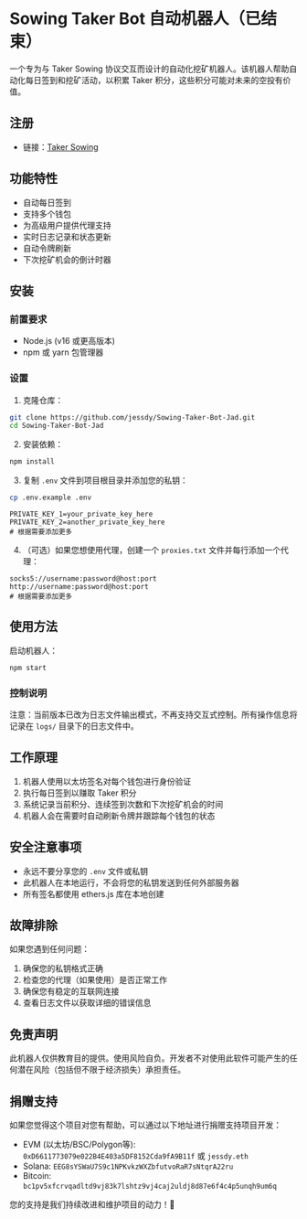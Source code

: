 # Sowing Taker Bot 自动机器人（已结束）

一个专为与 Taker Sowing 协议交互而设计的自动化挖矿机器人。该机器人帮助自动化每日签到和挖矿活动，以积累 Taker 积分，这些积分可能对未来的空投有价值。

## 注册

- 链接：[Taker Sowing](https://sowing.taker.xyz)

## 功能特性

- 自动每日签到
- 支持多个钱包
- 为高级用户提供代理支持
- 实时日志记录和状态更新
- 自动令牌刷新
- 下次挖矿机会的倒计时器

## 安装

### 前置要求

- Node.js (v16 或更高版本)
- npm 或 yarn 包管理器

### 设置

1. 克隆仓库：

```bash
git clone https://github.com/jessdy/Sowing-Taker-Bot-Jad.git
cd Sowing-Taker-Bot-Jad
```

2. 安装依赖：

```bash
npm install
```

3. 复制 `.env` 文件到项目根目录并添加您的私钥：

```bash
cp .env.example .env
```
```
PRIVATE_KEY_1=your_private_key_here
PRIVATE_KEY_2=another_private_key_here
# 根据需要添加更多
```

4. （可选）如果您想使用代理，创建一个 `proxies.txt` 文件并每行添加一个代理：

```
socks5://username:password@host:port
http://username:password@host:port
# 根据需要添加更多
```

## 使用方法

启动机器人：

```bash
npm start
```

### 控制说明

注意：当前版本已改为日志文件输出模式，不再支持交互式控制。所有操作信息将记录在 `logs/` 目录下的日志文件中。

## 工作原理

1. 机器人使用以太坊签名对每个钱包进行身份验证
2. 执行每日签到以赚取 Taker 积分
3. 系统记录当前积分、连续签到次数和下次挖矿机会的时间
4. 机器人会在需要时自动刷新令牌并跟踪每个钱包的状态

## 安全注意事项

- 永远不要分享您的 `.env` 文件或私钥
- 此机器人在本地运行，不会将您的私钥发送到任何外部服务器
- 所有签名都使用 ethers.js 库在本地创建

## 故障排除

如果您遇到任何问题：

1. 确保您的私钥格式正确
2. 检查您的代理（如果使用）是否正常工作
3. 确保您有稳定的互联网连接
4. 查看日志文件以获取详细的错误信息

## 免责声明

此机器人仅供教育目的提供。使用风险自负。开发者不对使用此软件可能产生的任何潜在风险（包括但不限于经济损失）承担责任。

## 捐赠支持
如果您觉得这个项目对您有帮助，可以通过以下地址进行捐赠支持项目开发：

- EVM (以太坊/BSC/Polygon等): `0xD6611773079e022B4E403a5DF8152Cda9fA9B11f` 或 `jessdy.eth`
- Solana: `EEG8sYSWaU7S9c1NPKvkzWXZbfutvoRaR7sNtqrA22ru`
- Bitcoin: `bc1pv5xfcrvqadltd9vj83k7lshtz9vj4caj2uldj8d87e6f4c4p5unqh9um6q`

您的支持是我们持续改进和维护项目的动力！🙏


